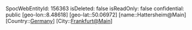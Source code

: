 ﻿---
location: [50.06972,8.48618]
type: Station
tags:
- geo/Station

---
SpocWebEntityId: 156363
isDeleted: false
isReadOnly: false
confidential: public
[geo-lon::8.48618]
[geo-lat::50.06972]
[name::Hattersheim@Main]
[Country::[Germany](geo/Continent/Europe/Germany.md)]
[City::[Frankfurt@Main](geo/Continent/Europe/Germany/Hessen/Frankfurt@Main.md)]

